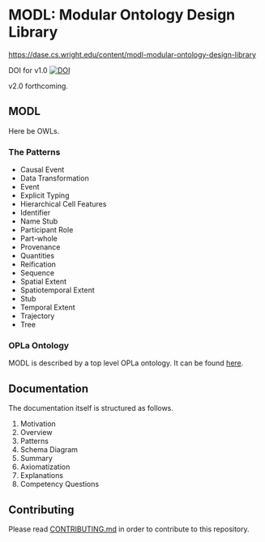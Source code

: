 # MODL: Modular Ontology Design Library

https://dase.cs.wright.edu/content/modl-modular-ontology-design-library

DOI for v1.0 [![DOI](https://zenodo.org/badge/178051913.svg)](https://zenodo.org/badge/latestdoi/178051913)

v2.0 forthcoming.

## MODL

Here be OWLs.

### The Patterns

-   Causal Event
-   Data Transformation
-   Event
-   Explicit Typing
-   Hierarchical Cell Features
-   Identifier
-   Name Stub
-   Participant Role
-   Part-whole
-   Provenance
-   Quantities
-   Reification
-   Sequence
-   Spatial Extent
-   Spatiotemporal Extent
-   Stub
-   Temporal Extent
-   Trajectory
-   Tree

### OPLa Ontology

MODL is described by a top level OPLa ontology. It can be found [here](./modl/modl.owl).

## Documentation

The documentation itself is structured as follows.

1. Motivation
2. Overview
3. Patterns
4. Schema Diagram
5. Summary
6. Axiomatization
7. Explanations
8. Competency Questions

## Contributing

Please read [CONTRIBUTING.md](CONTRIBUTING.md) in order to contribute to this repository.
